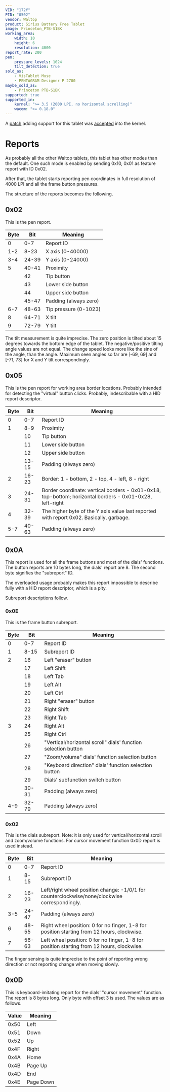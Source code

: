 ```yaml
---
VID: "172f"
PID: "0502"
vendor: Waltop
product: Sirius Battery Free Tablet
image: Princeton_PTB-S1BK
working_area:
    width: 10
    height: 6
    resolution: 4000
report_rate: 200
pen:
    pressure_levels: 1024
    tilt_detection: true
sold_as:
    - VisTablet Muse
    - PENTAGRAM Designer P 2700
maybe_sold_as:
    - Princeton PTB-S1BK
supported: true
supported_in:
    kernel: ">= 3.5 (2000 LPI, no horizontal scrolling)"
    wacom: ">= 0.18.0"
---
```

A [patch](http://thread.gmane.org/gmane.linux.kernel.input/24153) adding support for this tablet was [accepted](http://thread.gmane.org/gmane.linux.kernel.input/24153/focus=24241) into the kernel.

Reports
=======

As probably all the other Waltop tablets, this tablet has other modes than the default. One such mode is enabled by sending 0x10, 0x01 as feature report with ID 0x02.

After that, the tablet starts reporting pen coordinates in full resolution of 4000 LPI and all the frame button pressures.

The structure of the reports becomes the following.

0x02
----

This is the pen report.

|Byte|Bit|Meaning|
|----|---|-------|
|0|0-7|Report ID|
|1-2|8-23|X axis (0-40000)|
|3-4|24-39|Y axis (0-24000)|
|5|40-41|Proximity|
||42|Tip button|
||43|Lower side button|
||44|Upper side button|
||45-47|Padding (always zero)|
|6-7|48-63|Tip pressure (0-1023)|
|8|64-71|X tilt|
|9|72-79|Y tilt|

The tilt measurement is quite imprecise. The zero position is tilted about 15 degrees towards the bottom edge of the tablet. The negative/positive tilting angle values are not equal. The change speed looks more like the sine of the angle, than the angle. Maximum seen angles so far are [-69, 69] and [-71, 73] for X and Y tilt correspondingly.

0x05
----

This is the pen report for working area border locations. Probably intended for detecting the "virtual" button clicks. Probably, indescribable with a HID report descriptor.

|Byte|Bit|Meaning|
|----|---|-------|
|0|0-7|Report ID|
|1|8-9|Proximity|
||10|Tip button|
||11|Lower side button|
||12|Upper side button|
||13-15|Padding (always zero)|
|2|16-23|Border: 1 - bottom, 2 - top, 4 - left, 8 - right|
|3|24-31|Border coordinate: vertical borders - 0x01-0x18, top-bottom; horizontal borders - 0x01-0x28, left-right|
|4|32-39|The higher byte of the Y axis value last reported with report 0x02. Basically, garbage.|
|5-7|40-63|Padding (always zero)|

0x0A
----

This report is used for all the frame buttons and most of the dials' functions. The button reports are 10 bytes long, the dials' report are 8. The second byte signifies the "subreport" ID.

The overloaded usage probably makes this report impossible to describe fully with a HID report descriptor, which is a pity.

Subreport descriptions follow.

### 0x0E

This is the frame button subreport.

|Byte|Bit|Meaning|
|----|---|-------|
|0|0-7|Report ID|
|1|8-15|Subreport ID|
|2|16|Left "eraser" button|
||17|Left Shift|
||18|Left Tab|
||19|Left Alt|
||20|Left Ctrl|
||21|Right "eraser" button|
||22|Right Shift|
||23|Right Tab|
|3|24|Right Alt|
||25|Right Ctrl|
||26|"Vertical/horizontal scroll" dials' function selection button|
||27|"Zoom/volume" dials' function selection button|
||28|"Keyboard direction" dials' function selection button|
||29|Dials' subfunction switch button|
||30-31|Padding (always zero)|
|4-9|32-79|Padding (always zero)|

### 0x02

This is the dials subreport. Note: it is only used for vertical/horizontal scroll and zoom/volume functions. For cursor movement function 0x0D report is used instead.

|Byte|Bit|Meaning|
|----|---|-------|
|0|0-7|Report ID|
|1|8-15|Subreport ID|
|2|16-23|Left/right wheel position change: -1/0/1 for counterclockwise/none/clockwise correspondingly.|
|3-5|24-47|Padding (always zero)|
|6|48-55|Right wheel position: 0 for no finger, 1-8 for position starting from 12 hours, clockwise.|
|7|56-63|Left wheel position: 0 for no finger, 1-8 for position starting from 12 hours, clockwise.|

The finger sensing is quite imprecise to the point of reporting wrong direction or not reporting change when moving slowly.

0x0D
----

This is keyboard-imitating report for the dials' "cursor movement" function. The report is 8 bytes long. Only byte with offset 3 is used. The values are as follows.

|Value|Meaning|
|-----|-------|
|0x50|Left|
|0x51|Down|
|0x52|Up|
|0x4F|Right|
|0x4A|Home|
|0x4B|Page Up|
|0x4D|End|
|0x4E|Page Down|


